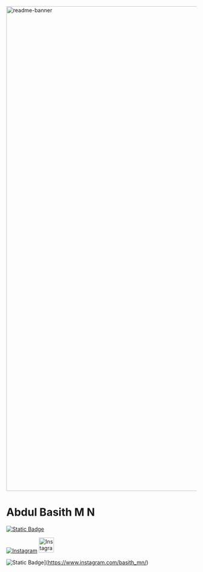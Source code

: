 <img width="1280" alt="readme-banner" src=" ">

# Abdul Basith M N


[![Static Badge](https://github.com/Basithmn.png)](https://github.com/Basithmn)

[![Instagram](https://upload.wikimedia.org/wikipedia/commons/a/a5/Instagram_icon.png)](https://www.instagram.com/basith_mn/)
<a href="https://www.instagram.com/basith_mn/">
  <img src="https://upload.wikimedia.org/wikipedia/commons/a/a5/Instagram_icon.png" alt="Instagram" style="width:40px;height:40px;">
</a>


![Static Badge](https://www.instagram.com/basith_mn.png)](https://www.instagram.com/basith_mn/)

